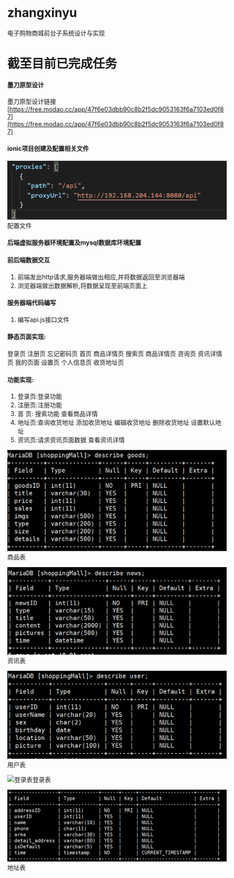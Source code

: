 # zhangxinyu
电子购物商城前台子系统设计与实现

# 截至目前已完成任务
#### 墨刀原型设计
墨刀原型设计链接     [https://free.modao.cc/app/47f6e03dbb90c8b2f5dc9053163f6a7103ed0f87](https://free.modao.cc/app/47f6e03dbb90c8b2f5dc9053163f6a7103ed0f87)

#### ionic项目创建及配置相关文件
![配置文件](/database_chart/ionic配置文件.png)配置文件

#### 后端虚拟服务器环境配置及mysql数据库环境配置

#### 前后端数据交互
1. 前端发出http请求,服务器端做出相应,并将数据返回至浏览器端
2. 浏览器端做出数据解析,将数据呈现至前端页面上 

#### 服务器端代码编写
1. 编写api.js接口文件

#### 静态页面实现:
登录页  注册页  忘记密码页  首页  商品详情页  搜索页  商品详情页  咨询页  资讯详情页  我的页面  设置页  个人信息页  收货地址页 

#### 功能实现:
1. 登录页:登录功能
2. 注册页:注册功能
3. 首 页: 搜索功能 查看商品详情 
4. 地址页:查询收货地址 添加收货地址 编辑收货地址 删除收货地址 设置默认地址
5. 资讯页:请求资讯页面数据  查看资讯详情 


![商品表](/database_chart/商品表.png)商品表

![资讯表](/database_chart/资讯表.png)资讯表

![用户表](/database_chart/用户表.png)用户表

![登录表](/database_chart/登录.png)登录表

![地址表](/database_chart/地址表.png)地址表